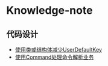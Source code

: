 # Knowledge-note

## 代码设计

* [使用类或结构体减少UserDefaultKey](design/use-struct-or-class-manager-UserDefaultKey.md)
* [使用Command处理命令解析业务](design/use-command-mode-to-analyse.md)